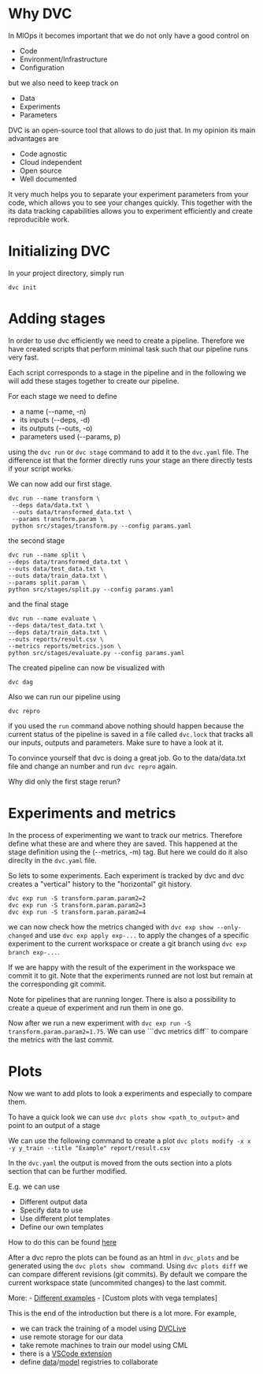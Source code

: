 # Why DVC

In MlOps it becomes important that we do not only have a good control on

- Code
- Environment/Infrastructure
- Configuration

but we also need to keep track on

- Data
- Experiments
- Parameters

DVC is an open-source tool that allows to do just that. In my opinion its main advantages are

- Code agnostic
- Cloud independent
- Open source
- Well documented

It very much helps you to separate your experiment parameters from your code, which allows you to see your changes quickly. This together with the its data tracking capabilities allows you to experiment efficiently and create reproducible work.


# Initializing DVC

In your project directory, simply run

```dvc init```

# Adding stages

In order to use dvc efficiently we need to create a pipeline.
Therefore we have created scripts that perform minimal task such that our pipeline runs very fast.

Each script corresponds to a stage in the pipeline and in the following we will add these stages together to create our pipeline.

For each stage we need to define

- a name (--name, -n)
- its inputs (--deps, -d)
- its outputs (--outs, -o)
- parameters used (--params, p)

using the ```dvc run``` or ```dvc stage``` command to add it to the ```dvc.yaml``` file. The difference ist that the former directly runs your stage an there directly tests if your script works.

We can now add our first stage.

```
dvc run --name transform \
 --deps data/data.txt \
 --outs data/transformed_data.txt \
 --params transform.param \
 python src/stages/transform.py --config params.yaml
```

the second stage

```
dvc run --name split \
--deps data/transformed_data.txt \
--outs data/test_data.txt \
--outs data/train_data.txt \
--params split.param \
python src/stages/split.py --config params.yaml
```

and the final stage

```
dvc run --name evaluate \
--deps data/test_data.txt \
--deps data/train_data.txt \
--outs reports/result.csv \
--metrics reports/metrics.json \
python src/stages/evaluate.py --config params.yaml

```

The created pipeline can now be visualized with

```dvc dag```

Also we can run our pipeline using

```dvc repro```

if you used the  ```run``` command above nothing should happen because the current status of the pipeline is saved in a file called ```dvc.lock``` that tracks all our inputs, outputs and parameters. Make sure to have a look at it.

To convince yourself that dvc is doing a great job. Go to the data/data.txt file and change an number and run ```dvc repro``` again.

Why did only the first stage rerun?


# Experiments and metrics

In the process of experimenting we want to track our metrics. Therefore define what these are and where they are saved. This happened at the stage definition using the (--metrics, -m) tag. But here we could do it also direclty in the  ```dvc.yaml``` file.


So lets to some experiments. Each experiment is tracked by dvc and dvc creates a "vertical" history to the "horizontal" git history.

```
dvc exp run -S transform.param.param2=2
dvc exp run -S transform.param.param2=3
dvc exp run -S transform.param.param2=4
```

we can now check how the metrics changed with ```dvc exp show --only-changed``` and use ```dvc exp apply exp-...``` to apply the changes of a specific experiment to the current workspace or create a git branch using  ```dvc exp branch exp-...```.

If we are happy with the result of the experiment in the workspace we commit it to git. Note that the experiments runned are not lost but remain at the corresponding git commit.

Note for pipelines that are running longer. There is also a possibility to create a queue of experiment and run them in one go.

Now after we run a new experiment with ```dvc exp run -S transform.param.param2=1.75```. We can use ```dvc metrics diff`` to compare the metrics with the last commit.

# Plots

Now we want to add plots to look a experiments and especially to compare them.

To have a quick look we can use ```dvc plots show <path_to_output>``` and point to an output of a stage

We can use the following command to create a plot
```dvc plots modify -x x -y y_train --title "Example" report/result.csv```

In the ```dvc.yaml``` the output is moved from the outs section into a plots section that can be further modified.

E.g. we can use
- Different output data
- Specify data to use
- Use different plot templates
- Define our own templates

How to do this can be found [here](https://dvc.org/doc/command-reference/plots)

After a dvc repro the plots can be found as an html in      ```dvc_plots``` and be generated using the ```dvc plots show ``` command. Using ```dvc plots diff``` we can compare different revisions (git commits). By default we compare the current workspace state (uncommited changes) to the last commit.

More:
    - [Different examples](https://dvc.org/doc/command-reference/plots/show)
    - [Custom plots with vega templates]


This is the end of the introduction but there is a lot more. For example,

- we can track the training of a model using [DVCLive](https://dvc.org/doc/dvclive)
- use remote storage for our data
- take remote machines to train our model using CML
- there is a [VSCode extension](https://marketplace.visualstudio.com/items?itemName=Iterative.dvc)
- define [data](https://dvc.org/doc/use-cases/data-registry)/[model](https://dvc.org/doc/use-cases/model-registry) registries to collaborate
